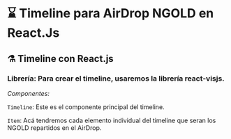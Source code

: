 
# ⌛ Timeline para AirDrop NGOLD en React.Js

## ⚗️ Timeline con React.js

### Librería: Para crear el timeline, usaremos la librería react-visjs.

*Componentes:*

`Timeline`: Este es el componente principal del timeline.

`Item`: Acá tendremos cada elemento individual del timeline que seran los NGOLD repartidos en el AirDrop.
